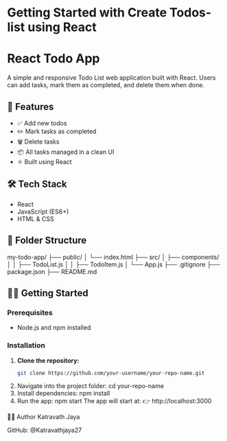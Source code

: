 # Getting Started with Create  Todos-list using React
# React Todo App

A simple and responsive Todo List web application built with React. Users can add tasks, mark them as completed, and delete them when done.

## 🚀 Features

- ✅ Add new todos
- ✏️ Mark tasks as completed
- 🗑️ Delete tasks
- 📦 All tasks managed in a clean UI
- ⚛️ Built using React

## 🛠️ Tech Stack

- React
- JavaScript (ES6+)
- HTML & CSS

## 📁 Folder Structure

my-todo-app/
├── public/
│ └── index.html
├── src/
│ ├── components/
│ │ ├── TodoList.js
│ │ ├── TodoItem.js
│ └── App.js
├── .gitignore
├── package.json
├── README.md

## 🧑‍💻 Getting Started

### Prerequisites

- Node.js and npm installed

### Installation

1. **Clone the repository:**
   ```bash
   git clone https://github.com/your-username/your-repo-name.git
2. Navigate into the project folder:
cd your-repo-name
3. Install dependencies:
npm install
4. Run the app:
npm start
The app will start at:
👉 http://localhost:3000


🙋‍♀️ Author
Katravath Jaya

GitHub: @Katravathjaya27
